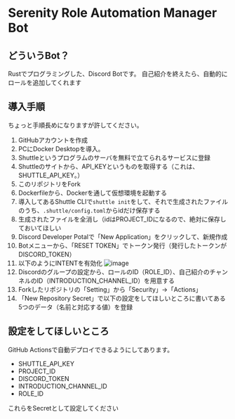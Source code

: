 # Serenity Role Automation Manager Bot

## どういうBot？
Rustでプログラミングした、Discord Botです。
自己紹介を終えたら、自動的にロールを追加してくれます

## 導入手順
ちょっと手順長めになりますが許してください。
1. GitHubアカウントを作成
2. PCにDocker Desktopを導入。
3. Shuttleというプログラムのサーバを無料で立てられるサービスに登録
4. Shuttleのサイトから、API_KEYというものを取得する（これは、SHUTTLE_API_KEY。）
5. このリポジトリをFork
6. Dockerfileから、Dockerを通して仮想環境を起動する
7. 導入してあるShuttle CLIで`shuttle init`をして、それで生成されたファイルのうち、`.shuttle/config.toml`からidだけ保存する
8. 生成されたファイルを全消し（idはPROJECT_IDになるので、絶対に保存しておいてほしい
9. Discord Developer Potalで「New Application」をクリックして、新規作成
10. Botメニューから、「RESET TOKEN」でトークン発行（発行したトークンがDISCORD_TOKEN）
11. 以下のようにINTENTを有効化
    ![image](https://github.com/user-attachments/assets/5c789a9b-8f1e-4fda-ae22-b9d89c5386e1)
12. Discordのグループの設定から、ロールのID（ROLE_ID）、自己紹介のチャンネルのID（INTRODUCTION_CHANNEL_ID）を用意する
13. Forkしたリポジトリの「Setting」から「Security」->「Actions」
14. 「New Repository Secret」で以下の設定をしてほしいところに書いてある5つのデータ（名前と対応する値）を登録



## 設定をしてほしいところ
GitHub Actionsで自動デプロイできるようにしてあります。

- SHUTTLE_API_KEY
- PROJECT_ID
- DISCORD_TOKEN
- INTRODUCTION_CHANNEL_ID
- ROLE_ID

これらをSecretとして設定してください

